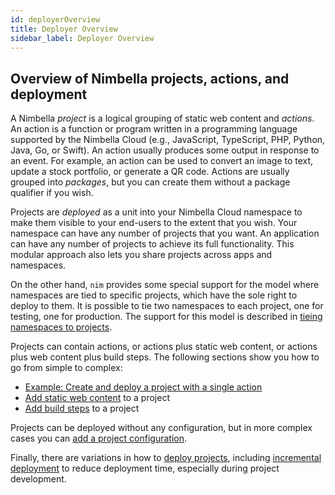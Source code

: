 ```yaml
---
id: deployerOverview
title: Deployer Overview
sidebar_label: Deployer Overview
---
```


## Overview of Nimbella projects, actions, and deployment

A Nimbella _project_ is a logical grouping of static web content and _actions_. An action is a function or program written in a programming language supported by the Nimbella Cloud (e.g., JavaScript, TypeScript, PHP, Python, Java,  Go, or Swift). An action usually produces some output in response to an event. For example, an action can be used to convert an image to text, update a stock portfolio, or generate a QR code. Actions are usually grouped into _packages_, but you can create them without a package qualifier if you wish.

Projects are _deployed_ as a unit into your Nimbella Cloud namespace to make them visible to your end-users to the extent that you wish. Your namespace can have any number of projects that you want. An application can have any number of projects to achieve its full functionality. This modular approach also lets you share projects across apps and namespaces.

On the other hand, `nim` provides some special support for the model where namespaces are tied to specific projects, which have the sole right to deploy to them.  It is possible to tie two namespaces to each project, one for testing, one for production.  The support for this model is described in [tieing namespaces to projects](tieing-namespaces-to-projects.md).

Projects can contain actions, or actions plus static web content, or actions plus web content plus build steps. The following sections show you how to go from simple to complex:

*   [Example: Create and deploy a project with a single action](single-action-example.md)
*   [Add static web content](web-content.md) to a project
*   [Add build steps](building.md) to a project

Projects can be deployed without any configuration, but in more complex cases you can
[add a project configuration](configuration.md).

Finally, there are variations in how to [deploy projects](projects.md), including [incremental deployment](deployer-features.md#deploying-projects-incrementally) to reduce deployment time, especially during project development.
